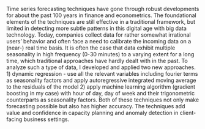 Time series forecasting techniques have gone through robust developments for about the past 100 years in finance and econometrics. The foundational elements of the techniques are still effective in a traditional framework, but limited in detecting more subtle patterns in this digital age with big data technology. Today, companies collect data for rather somewhat irrational users’ behavior and often face a need to calibrate the incoming data on a (near-) real time basis. It is often the case that data exhibit multiple seasonality in high frequency (0-30 minutes) to a varying extent for a long time, which traditional approaches have hardly dealt with in the past.  To analyze such a type of data, I developed and applied two new approaches. 1) dynamic regression - use all the relevant variables including fourier terms as seasonality factors and apply autoregressive integrated moving average to the residuals of the model 2) apply machine learning algorithm (gradient boosting in my case) with hour of day, day of week and their trigonometric counterparts as seasonality factors. Both of these techniques not only make forecasting possible but also has higher accuracy. The techniques add value and confidence in capacity planning and anomaly detection in client-facing business settings.

